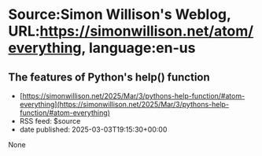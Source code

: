 # Source:Simon Willison's Weblog, URL:https://simonwillison.net/atom/everything, language:en-us

## The features of Python's help() function
 - [https://simonwillison.net/2025/Mar/3/pythons-help-function/#atom-everything](https://simonwillison.net/2025/Mar/3/pythons-help-function/#atom-everything)
 - RSS feed: $source
 - date published: 2025-03-03T19:15:30+00:00

None

